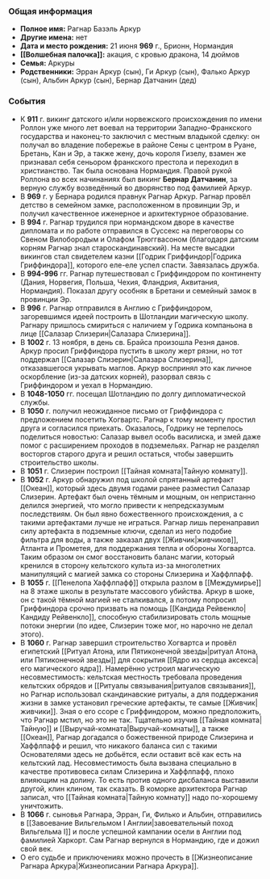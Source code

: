 ### Общая информация
- **Полное имя:** Рагнар Базэль Аркур
- **Другие имена:** нет
- **Дата и место рождения:** 21 июня **969** г., Брионн, Нормандия
- **[[Волшебная палочка]]:** акация, с кровью дракона, 14 дюймов
- **Семья:** Аркуры
- **Родственники:** Эрран Аркур (сын), Ги Аркур (сын), Фалько Аркур (сын), Альбин Аркур (сын), Бернар Датчанин (дед)

### События
- К **911** г. викинг датского и/или норвежского происхождения по имени Роллон уже много лет воевал на территории Западно-Франкского государства и наконец-то заключил с местным владыкой сделку: он получал во владение побережье в районе Сены с центром в Руане, Бретань, Кан и Эр, а также жену, дочь короля Гизелу, взамен же признавал себя сеньором франкского престола и переходил в христианство. Так была основана Нормандия. Правой рукой Роллона во всех начинаниях был викинг **Бернар Датчанин**, за верную службу возведённый во дворянство под фамилией Аркур.
- В **969** г. у Бернара родился правнук Рагнар Аркур. Рагнар провёл детство в семейном замке, расположенном в провинции Эр, и получил качественное иженерное и архитектурное образование.
- В **994** г. Рагнар трудился при нормандском дворе в качестве дипломата и по работе отправился в Суссекс на переговоры со Свеном Вилобородым и Олафом Трюггвасоном (благодаря датским корням Рагнар знал староскандинавский). На месте высадки викингов стал свидетелем казни [[Годрик Гриффиндор|Годрика Гриффиндора]], которого еле-еле успел спасти. Завязалась дружба.
- В **994-996** гг. Рагнар путешествовал с Гриффиндором по континенту (Дания, Норвегия, Польша, Чехия, Фландрия, Аквитания, Нормандия). Показал другу особняк в Бретани и семейный замок в провинции Эр.
- В **996** г. Рагнар отправился в Англию с Гриффиндором, загоревшимся идеей построить в Шотландии магическую школу. Рагнару пришлось смириться с наличием у Годрика компаньона в лице [[Салазар Слизерин|Салазара Слизерина]].
- В **1002** г. 13 ноября, в день св. Брайса произошла Резня данов. Аркур просил Гриффиндора пустить в школу жерт рязни, но тот поддержал [[Салазар Слизерин|Салазара Слизерина]], отказавшегося укрывать маглов. Аркур воспринял это как личное оскорбление (из-за датских корней), разорвал связь с Гриффиндором и уехал в Нормандию.
- В **1048-1050** гг. посещал Шотландию по долгу дипломатической службы.
- В **1050** г. получил неожиданное письмо от Гриффиндора с предложением посетить Хогвартс. Рагнар к тому моменту простил друга и согласился приехать. Оказалось, Годрику не терпелось поделиться новостью: Салазар вывел особь василиска, и змей даже помог с расширением проходов в подземельях. Рагнар не разделял восторгов старого друга и решил остаться, чтобы завершить строительство школы.
- В **1051** г. Слизерин построил [[Тайная комната|Тайную комнату]].
- В **1052** г. Аркур обнаружил под школой спрятанный артефакт [[Океан]], который здесь двумя годами ранее разместил Салазар Слизерин. Артефакт был очень тёмным и мощным, он непристанно делился энергией, что могло привести к непредсказумым последствиям. Он был явно божественного происхождения, а с такими артефактами лучше не играться. Рагнар лишь перенаправил силу артефакта в подземные ключи, сделал из него подобие фильтра для воды, а также заказал двух [[Живчик|живчиков]], Атланта и Прометея, для поддержания тепла и обороны Хогвартса. Таким образом он смог восстановить баланс магии, который кренился в сторону кельтского культа из-за многолетних манипуляций с магией замка со стороны Слизерина и Хаффлпафф.
- В **1055** г. [[Пенелопа Хаффлпафф]] открыла разлом в [[Междумирье]] на 8 этаже школы в результате массового убийства. Аркур в шоке, он с такой тёмной магией не сталкивался, а потому попросил Гриффиндора срочно призвать на помощь [[Кандида Рейвенкло|Кандиду Рейвенкло]], способную стабилизировать столь мощные потоки энергии (по идее, Слизерин тоже мог, но нарочно не делал этого).
- В **1060** г. Рагнар завершил строительство Хогвартса и провёл египетский [[Ритуал Атона, или Пятиконечной звезды|ритуал Атона, или Пятиконечной звезды]] для сокрытия [[Ядро из сердца аксекса|его магического ядра]]. Намерённо устроил магическую несовместимость: кельтская местность требовала проведения кельтских обрядов и [[Ритуалы связывания|ритуалов связывания]], но Рагнар использовал скандинавские ритуалы, а для поддержания жизни в замке установил греческие артефакты, те самые [[Живчик|живчики]]. Зная о его ссоре с Гриффиндором, можно предположить, что Рагнар мстил, но это не так. Тщательно изучив [[Тайная комната|Тайную]] и [[Выручай-комната|Выручай-комнаты]], а также [[Океан]], Рагнар догадался о божественной природе Слизерина и Хаффлпафф и решил, что никакого баланса сил с такими Основателями здесь не добьётся, если оставит всё как есть на кельтский лад. Несовместимость была вызвана специально в качестве противовеса силам Слизерина и Хаффлпафф, плохо влияющим на долину. То есть против одного дисбаланса выставили другой, клин клином, так сказать. В коморке архитектора Рагнар записал, что [[Тайная комната|Тайную комнату]] надо по-хорошему уничтожить.
- В **1066** г. сыновья Рагнара, Эрран, Ги, Филько и Альбин, отправились в [[Завоевание Вильгельмом I Англии|завоевательный поход Вильгельма I]] и после успешной кампании осели в Англии под фамилией Харкорт. Сам Рагнар вернулся в Нормандию, где и дожил свой век.
- О его судьбе и приключениях можно прочесть в [[Жизнеописание Рагнара Аркура|Жизнеописании Рагнара Аркура]].
